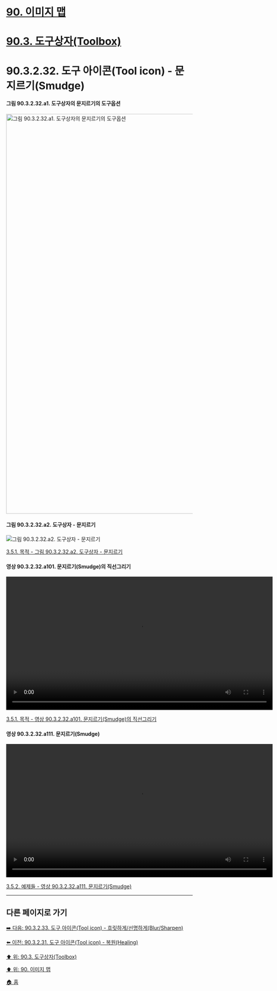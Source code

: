 # [90. 이미지 맵](./90-00-image-map.md)
# [90.3. 도구상자(Toolbox)](./90-03-00-toolbox.md)
# 90.3.2.32. 도구 아이콘(Tool icon) - 문지르기(Smudge)

#### 그림 90.3.2.32.a1. 도구상자의 문지르기의 도구옵션
<img width="1080" alt="그림 90.3.2.32.a1. 도구상자의 문지르기의 도구옵션" src="https://github.com/wonder13662/gimp/assets/15767104/89235865-2de8-4001-8b55-0ec8e97014ed">

#### 그림 90.3.2.32.a2. 도구상자 - 문지르기
![그림 90.3.2.32.a2. 도구상자 - 문지르기](https://github.com/wonder13662/gimp/assets/15767104/29694b78-a2b8-40a3-b11c-a4b0a6dbdb9b)

[3.5.1. 목적 - 그림 90.3.2.32.a2. 도구상자 - 문지르기](https://wonder13662.github.io/gimp/2.10.36_ko/03-05-01-intention.html#%EA%B7%B8%EB%A6%BC-903232a2-%EB%8F%84%EA%B5%AC%EC%83%81%EC%9E%90---%EB%AC%B8%EC%A7%80%EB%A5%B4%EA%B8%B0)

#### 영상 90.3.2.32.a101. 문지르기(Smudge)의 직선그리기
<video controls="controls" width="720" environment="MacOS:Sonoma 14.2.1 GIMP 2.10.36" src="https://github.com/wonder13662/gimp/assets/15767104/c266461f-b922-4a68-a836-a500bb18047a"></video>

[3.5.1. 목적 - 영상 90.3.2.32.a101. 문지르기(Smudge)의 직선그리기](https://wonder13662.github.io/gimp/2.10.36_ko/03-05-01-intention.html#%EC%98%81%EC%83%81-903232a101-%EB%AC%B8%EC%A7%80%EB%A5%B4%EA%B8%B0smudge%EC%9D%98-%EC%A7%81%EC%84%A0%EA%B7%B8%EB%A6%AC%EA%B8%B0)

#### 영상 90.3.2.32.a111. 문지르기(Smudge)
<video controls="controls" width="720" environment="MacOS:Sonoma 14.2.1 GIMP 2.10.36" src="https://github.com/wonder13662/gimp/assets/15767104/a040ac09-806b-47b5-ae25-2accfa6630c8"></video>

[3.5.2. 예제들 - 영상 90.3.2.32.a111. 문지르기(Smudge)]()

***

## 다른 페이지로 가기

[➡️ 다음: 90.3.2.33. 도구 아이콘(Tool icon) - 흐릿하게/선명하게(Blur/Sharpen)](./90-03-02-tool_iconx-33-blur_sharpen.md)

[⬅️ 이전: 90.3.2.31. 도구 아이콘(Tool icon) - 복원(Healing)](./90-03-02-tool_iconx-31-healing.md)

[⬆️ 위: 90.3. 도구상자(Toolbox)](./90-03-00-toolbox.md)

[⬆️ 위: 90. 이미지 맵](./90-00-image-map.md)

[🏠 홈](./00-home.md)
